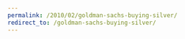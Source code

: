 ```yaml
---
permalink: /2010/02/goldman-sachs-buying-silver/
redirect_to: /goldman-sachs-buying-silver/
---
```

